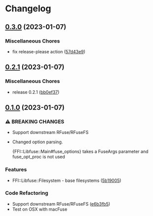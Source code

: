 # Changelog

## [0.3.0](https://github.com/lwoggardner/ffi-libfuse/compare/v0.2.1...v0.3.0) (2023-01-07)


### Miscellaneous Chores

* fix release-please action ([57d43e9](https://github.com/lwoggardner/ffi-libfuse/commit/57d43e9cac552b1b36469092a6278058893cadc4))

## [0.2.1](https://github.com/lwoggardner/ffi-libfuse/compare/v0.1.0...v0.2.1) (2023-01-07)

### Miscellaneous Chores

* release 0.2.1 ([bb0ef37](https://github.com/lwoggardner/ffi-libfuse/commit/bb0ef37c05a41c6b51a14e5cae292b2d7b75ef1c))

## [0.1.0](https://github.com/lwoggardner/ffi-libfuse/compare/v0.0.1...v0.1.0) (2023-01-07)

### ⚠ BREAKING CHANGES

* Support downstream RFuse/RFuseFS
* Changed option parsing.

  {FFI::Libfuse::Main#fuse_options} takes a FuseArgs parameter and fuse_opt_proc is not used

### Features

* FFI::Libfuse::Filesystem - base filesystems ([5b19005](https://github.com/lwoggardner/ffi-libfuse/commit/5b19005c4b1ff2237b85c4854f481ea6e3625c62))

### Code Refactoring

* Support downstream RFuse/RFuseFS ([e6b3fb5](https://github.com/lwoggardner/ffi-libfuse/commit/e6b3fb552b8881dbf28f014617b7412f2542aaa3))
* Test on OSX with macFuse
